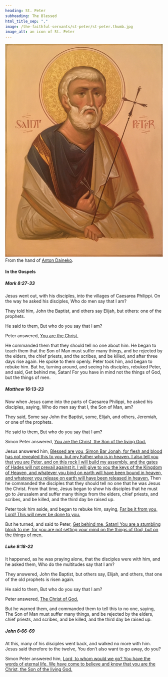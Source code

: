 ```yaml
---
heading: St. Peter
subheading: The Blessed
html_title_sep: ","
image: /the-faithful-servants/st-peter/st-peter.thumb.jpg
image_alt: an icon of St. Peter
---
```


<a href="st-peter.jpg">
  <img src="st-peter.small.jpg" alt="St. Peter, the blessed">
</a>
<div class="caption">From the hand of <a
href="http://ikona-skiniya.com/">Anton Daineko</a>.</div>


#### In the Gospels

##### Mark 8:27-33

Jesus went out, with his disciples, into the villages of Caesarea Philippi. On
the way he asked his disciples, Who do men say that I am?

They told him, John the Baptist, and others say Elijah, but others: one of the
prophets.

He said to them, But who do you say that I am?

Peter answered, <u class="blue">You are the Christ.</u>

He commanded them that they should tell no one about him. He began to teach
them that the Son of Man must suffer many things, and be rejected by the
elders, the chief priests, and the scribes, and be killed, and after three days
rise again. He spoke to them openly. Peter took him, and began to rebuke him.
But he, turning around, and seeing his disciples, rebuked Peter, and said, Get
behind me, Satan! For you have in mind not the things of God, but the things of
men.


##### Matthew 16:13-23

Now when Jesus came into the parts of Caesarea Philippi, he asked his
disciples, saying, Who do men say that I, the Son of Man, am?

They said, Some say John the Baptist, some, Elijah, and others, Jeremiah, or
one of the prophets.

He said to them, But who do you say that I am?

Simon Peter answered, <u class="blue">You are the Christ, the Son of the living
God.</u>

Jesus answered him, <u>Blessed are you, Simon Bar Jonah, for flesh and blood
has not revealed this to you, but my Father who is in heaven. I also tell you
that you are Peter, and on this rock I will build my assembly, and the gates of
Hades will not prevail against it. I will give to you the keys of the Kingdom
of Heaven, and whatever you bind on earth will have been bound in heaven, and
whatever you release on earth will have been released in heaven.</u> Then he
commanded the disciples that they should tell no one that he was Jesus the
Christ. From that time, Jesus began to show his disciples that he must go to
Jerusalem and suffer many things from the elders, chief priests, and scribes,
and be killed, and the third day be raised up. 

Peter took him aside, and began to rebuke him, saying, <u class="red">Far be it
from you, Lord! This will never be done to you.</u>

But he turned, and said to Peter, <u class="red">Get behind me, Satan! You are
a stumbling block to me, for you are not setting your mind on the things of
God, but on the things of men.</u>


##### Luke 9:18-22

It happened, as he was praying alone, that the disciples were with him, and he
asked them, Who do the multitudes say that I am?

They answered, John the Baptist, but others say, Elijah, and others, that one
of the old prophets is risen again.

He said to them, But who do you say that I am?

Peter answered, <u class="blue">The Christ of God.</u>

But he warned them, and commanded them to tell this to no one, saying, The Son
of Man must suffer many things, and be rejected by the elders, chief priests,
and scribes, and be killed, and the third day be raised up.


##### John 6:66-69

At this, many of his disciples went back, and walked no more with him. Jesus
said therefore to the twelve, You don’t also want to go away, do you?

Simon Peter answered him, <u class="blue">Lord, to whom would we go? You have
the words of eternal life. We have come to believe and know that you are the
Christ, the Son of the living God.</u>
